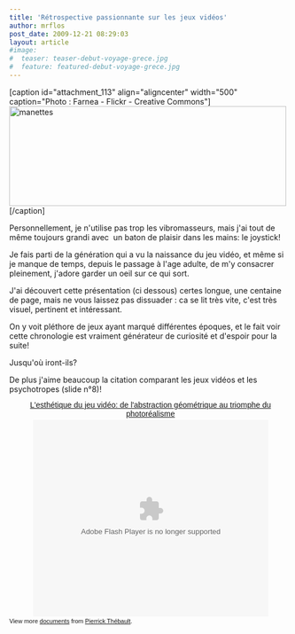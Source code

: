```yaml
---
title: 'Rétrospective passionnante sur les jeux vidéos'
author: mrflos
post_date: 2009-12-21 08:29:03
layout: article
#image:
#  teaser: teaser-debut-voyage-grece.jpg
#  feature: featured-debut-voyage-grece.jpg
---
```

[caption id="attachment_113" align="aligncenter" width="500" caption="Photo : Farnea - Flickr - Creative Commons"]<img class="size-full wp-image-113 " title="Manettes" src="http://florian-express.info/wp-content/uploads/2009/12/manettes.jpg" alt="manettes" width="500" height="180" />[/caption]

Personnellement, je n'utilise pas trop les vibromasseurs, mais j'ai tout de même toujours grandi avec  un baton de plaisir dans les mains: le joystick!

Je fais parti de la génération qui a vu la naissance du jeu vidéo, et même si je manque de temps, depuis le passage à l'age adulte, de m'y consacrer pleinement, j'adore garder un oeil sur ce qui sort.

J'ai découvert cette présentation (ci dessous) certes longue, une centaine de page, mais ne vous laissez pas dissuader : ca se lit très vite, c'est très visuel, pertinent et intéressant.

On y voit pléthore de jeux ayant marqué différentes époques, et le fait voir cette chronologie est vraiment générateur de curiosité et d'espoir pour la suite!

Jusqu'où iront-ils?
<div style="width: 510px; text-align: left;">De plus j'aime beaucoup la citation comparant les jeux vidéos et les psychotropes (slide n°8)!</div>
<div style="width: 510px; text-align: center;"><a style="font: 14px Helvetica,Arial,Sans-serif; display: block; margin: 12px 0 3px 0; text-decoration: underline;" title="L'esthétique du jeu vidéo: de l'abstraction géométrique au triomphe du photoréalisme" href="http://www.slideshare.net/regarde/lesthtique-du-jeu-vido-de-labstraction-gomtrique-au-triomphe-du-photoralisme">L'esthétique du jeu vidéo: de l'abstraction géométrique au triomphe du photoréalisme</a><object style="margin: 0 auto;" classid="clsid:d27cdb6e-ae6d-11cf-96b8-444553540000" width="425" height="355" codebase="http://download.macromedia.com/pub/shockwave/cabs/flash/swflash.cab#version=6,0,40,0"><param name="allowFullScreen" value="true" /><param name="allowScriptAccess" value="always" /><param name="src" value="http://static.slidesharecdn.com/swf/ssplayer2.swf?doc=pthebaultesthetiquejvnew-091212134853-phpapp02&amp;stripped_title=lesthtique-du-jeu-vido-de-labstraction-gomtrique-au-triomphe-du-photoralisme" /><param name="allowfullscreen" value="true" /><embed style="margin: 0 auto;" type="application/x-shockwave-flash" width="425" height="355" src="http://static.slidesharecdn.com/swf/ssplayer2.swf?doc=pthebaultesthetiquejvnew-091212134853-phpapp02&amp;stripped_title=lesthtique-du-jeu-vido-de-labstraction-gomtrique-au-triomphe-du-photoralisme" allowscriptaccess="always" allowfullscreen="true"></embed></object></div>
<div id="__ss_2705972" style="width: 425px; text-align: left;">
<div style="font-size: 11px; font-family: tahoma,arial; height: 26px; padding-top: 2px;">View more <a style="text-decoration: underline;" href="http://www.slideshare.net/">documents</a> from <a style="text-decoration: underline;" href="http://www.slideshare.net/regarde">Pierrick Thébault</a>.</div>
</div>
